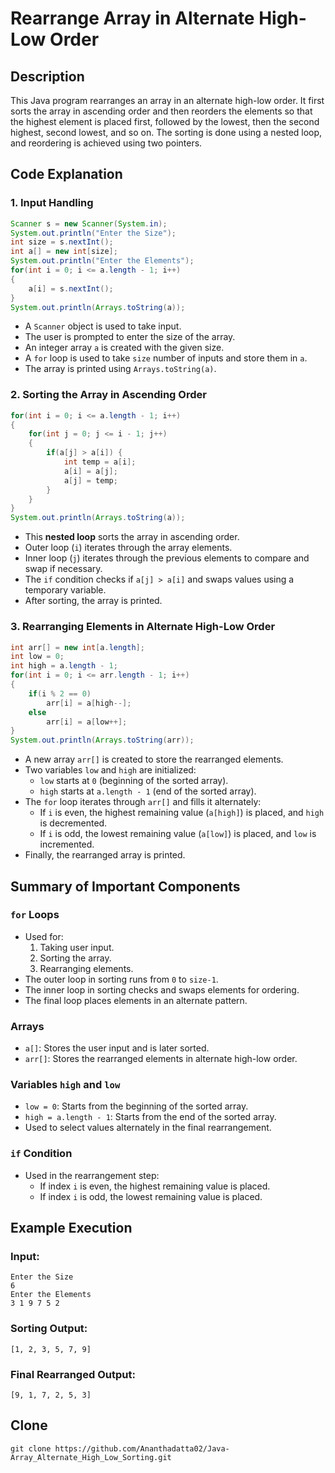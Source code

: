 # Rearrange Array in Alternate High-Low Order

## Description
This Java program rearranges an array in an alternate high-low order. It first sorts the array in ascending order and then reorders the elements so that the highest element is placed first, followed by the lowest, then the second highest, second lowest, and so on. The sorting is done using a nested loop, and reordering is achieved using two pointers.

## Code Explanation

### 1. Input Handling
```java
Scanner s = new Scanner(System.in);
System.out.println("Enter the Size");
int size = s.nextInt();
int a[] = new int[size];
System.out.println("Enter the Elements");
for(int i = 0; i <= a.length - 1; i++)
{
    a[i] = s.nextInt();
}
System.out.println(Arrays.toString(a));
```
- A `Scanner` object is used to take input.
- The user is prompted to enter the size of the array.
- An integer array `a` is created with the given size.
- A `for` loop is used to take `size` number of inputs and store them in `a`.
- The array is printed using `Arrays.toString(a)`.

### 2. Sorting the Array in Ascending Order
```java
for(int i = 0; i <= a.length - 1; i++)
{
    for(int j = 0; j <= i - 1; j++)
    {
        if(a[j] > a[i]) {
            int temp = a[i];
            a[i] = a[j];
            a[j] = temp;
        }
    }
}
System.out.println(Arrays.toString(a));
```
- This **nested loop** sorts the array in ascending order.
- Outer loop (`i`) iterates through the array elements.
- Inner loop (`j`) iterates through the previous elements to compare and swap if necessary.
- The `if` condition checks if `a[j] > a[i]` and swaps values using a temporary variable.
- After sorting, the array is printed.

### 3. Rearranging Elements in Alternate High-Low Order
```java
int arr[] = new int[a.length];
int low = 0;
int high = a.length - 1;
for(int i = 0; i <= arr.length - 1; i++)
{
    if(i % 2 == 0)
        arr[i] = a[high--];
    else
        arr[i] = a[low++];
}
System.out.println(Arrays.toString(arr));
```
- A new array `arr[]` is created to store the rearranged elements.
- Two variables `low` and `high` are initialized:
  - `low` starts at `0` (beginning of the sorted array).
  - `high` starts at `a.length - 1` (end of the sorted array).
- The `for` loop iterates through `arr[]` and fills it alternately:
  - If `i` is even, the highest remaining value (`a[high]`) is placed, and `high` is decremented.
  - If `i` is odd, the lowest remaining value (`a[low]`) is placed, and `low` is incremented.
- Finally, the rearranged array is printed.

## Summary of Important Components
### `for` Loops
- Used for:
  1. Taking user input.
  2. Sorting the array.
  3. Rearranging elements.
- The outer loop in sorting runs from `0` to `size-1`.
- The inner loop in sorting checks and swaps elements for ordering.
- The final loop places elements in an alternate pattern.

### Arrays
- `a[]`: Stores the user input and is later sorted.
- `arr[]`: Stores the rearranged elements in alternate high-low order.

### Variables `high` and `low`
- `low = 0`: Starts from the beginning of the sorted array.
- `high = a.length - 1`: Starts from the end of the sorted array.
- Used to select values alternately in the final rearrangement.

### `if` Condition
- Used in the rearrangement step:
  - If index `i` is even, the highest remaining value is placed.
  - If index `i` is odd, the lowest remaining value is placed.

## Example Execution
### **Input:**
```
Enter the Size
6
Enter the Elements
3 1 9 7 5 2
```
### **Sorting Output:**
```
[1, 2, 3, 5, 7, 9]
```
### **Final Rearranged Output:**
```
[9, 1, 7, 2, 5, 3]
```

## Clone
```
git clone https://github.com/Ananthadatta02/Java-Array_Alternate_High_Low_Sorting.git
```
